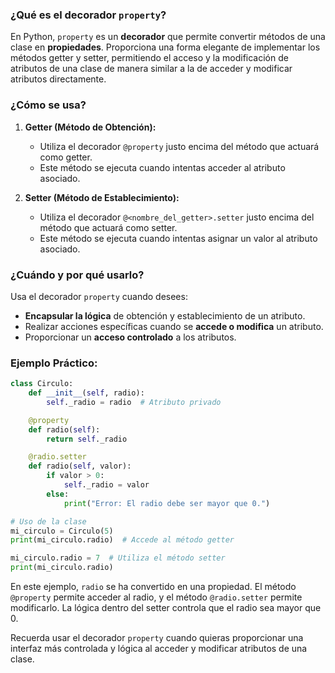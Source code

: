 ### ¿Qué es el decorador `property`?

En Python, `property` es un **decorador** que permite convertir métodos de una clase en **propiedades**. Proporciona una forma elegante de implementar los métodos getter y setter, permitiendo el acceso y la modificación de atributos de una clase de manera similar a la de acceder y modificar atributos directamente.

### ¿Cómo se usa?

1. **Getter (Método de Obtención):**
   - Utiliza el decorador `@property` justo encima del método que actuará como getter.
   - Este método se ejecuta cuando intentas acceder al atributo asociado.

2. **Setter (Método de Establecimiento):**
   - Utiliza el decorador `@<nombre_del_getter>.setter` justo encima del método que actuará como setter.
   - Este método se ejecuta cuando intentas asignar un valor al atributo asociado.

### ¿Cuándo y por qué usarlo?

Usa el decorador `property` cuando desees:
- **Encapsular la lógica** de obtención y establecimiento de un atributo.
- Realizar acciones específicas cuando se **accede o modifica** un atributo.
- Proporcionar un **acceso controlado** a los atributos.

### Ejemplo Práctico:

```python
class Circulo:
    def __init__(self, radio):
        self._radio = radio  # Atributo privado

    @property
    def radio(self):
        return self._radio

    @radio.setter
    def radio(self, valor):
        if valor > 0:
            self._radio = valor
        else:
            print("Error: El radio debe ser mayor que 0.")

# Uso de la clase
mi_circulo = Circulo(5)
print(mi_circulo.radio)  # Accede al método getter

mi_circulo.radio = 7  # Utiliza el método setter
print(mi_circulo.radio)
```

En este ejemplo, `radio` se ha convertido en una propiedad. El método `@property` permite acceder al radio, y el método `@radio.setter` permite modificarlo. La lógica dentro del setter controla que el radio sea mayor que 0.

Recuerda usar el decorador `property` cuando quieras proporcionar una interfaz más controlada y lógica al acceder y modificar atributos de una clase.